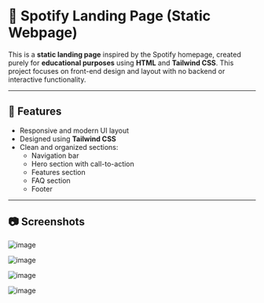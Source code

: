 # 🎵 Spotify Landing Page (Static Webpage)

This is a **static landing page** inspired by the Spotify homepage, created purely for **educational purposes** using **HTML** and **Tailwind CSS**. 
This project focuses on front-end design and layout with no backend or interactive functionality.

---

## 🚀 Features

- Responsive and modern UI layout
- Designed using **Tailwind CSS**
- Clean and organized sections:
  - Navigation bar
  - Hero section with call-to-action
  - Features section
  - FAQ section
  - Footer

---

## 📷 Screenshots

![image](https://github.com/user-attachments/assets/28bf53e3-a5d0-43f7-b802-7db57bc955ce)

![image](https://github.com/user-attachments/assets/257fa166-cee0-4876-adc2-c34ccf952fe3)

![image](https://github.com/user-attachments/assets/0f9679d0-3384-4291-a4c5-c8c17c22eb49)

![image](https://github.com/user-attachments/assets/bd3f7bc3-b05c-4741-b995-659b6714b0cc)


